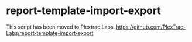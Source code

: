 # report-template-import-export
This script has been moved to Plextrac Labs.
https://github.com/PlexTrac-Labs/report-template-import-export